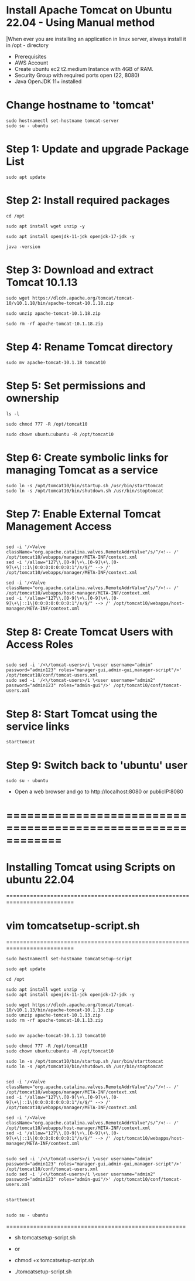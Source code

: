 # Install Apache Tomcat on Ubuntu 22.04 - Using Manual method

|When ever you are installing an application in linux server, always install it in /opt - directory

- Prerequisites
- AWS Account
- Create ubuntu ec2 t2.medium Instance with 4GB of RAM.
- Security Group with required ports open (22, 8080)
- Java OpenJDK 11+ installed

# Change hostname to 'tomcat'
~~~
sudo hostnamectl set-hostname tomcat-server
sudo su - ubuntu
~~~

# Step 1: Update and upgrade Package List
~~~
sudo apt update  
~~~

# Step 2: Install required packages
~~~
cd /opt
~~~

~~~
sudo apt install wget unzip -y
~~~

~~~
sudo apt install openjdk-11-jdk openjdk-17-jdk -y
~~~
~~~
java -version
~~~

# Step 3: Download and extract Tomcat 10.1.13
~~~
sudo wget https://dlcdn.apache.org/tomcat/tomcat-10/v10.1.18/bin/apache-tomcat-10.1.18.zip
~~~

~~~
sudo unzip apache-tomcat-10.1.18.zip
~~~

~~~
sudo rm -rf apache-tomcat-10.1.18.zip
~~~

# Step 4: Rename Tomcat directory
~~~
sudo mv apache-tomcat-10.1.18 tomcat10
~~~

# Step 5: Set permissions and ownership
~~~
ls -l 
~~~

~~~
sudo chmod 777 -R /opt/tomcat10
~~~

~~~
sudo chown ubuntu:ubuntu -R /opt/tomcat10
~~~

# Step 6: Create symbolic links for managing Tomcat as a service
~~~
sudo ln -s /opt/tomcat10/bin/startup.sh /usr/bin/starttomcat
sudo ln -s /opt/tomcat10/bin/shutdown.sh /usr/bin/stoptomcat
~~~

# Step 7: Enable External Tomcat Management Access
~~~

sed -i '/<Valve className="org.apache.catalina.valves.RemoteAddrValve"/s/^/<!-- /' /opt/tomcat10/webapps/manager/META-INF/context.xml
sed -i '/allow="127\\.[0-9]\+\.[0-9]\+\.[0-9]\+\|::1\|0:0:0:0:0:0:0:1"/s/$/" --> /' /opt/tomcat10/webapps/manager/META-INF/context.xml

sed -i '/<Valve className="org.apache.catalina.valves.RemoteAddrValve"/s/^/<!-- /' /opt/tomcat10/webapps/host-manager/META-INF/context.xml
sed -i '/allow="127\\.[0-9]\+\.[0-9]\+\.[0-9]\+\|::1\|0:0:0:0:0:0:0:1"/s/$/" --> /' /opt/tomcat10/webapps/host-manager/META-INF/context.xml

~~~

# Step 8: Create Tomcat Users with Access Roles
~~~

sudo sed -i '/<\/tomcat-users>/i \<user username="admin" password="admin123" roles="manager-gui,admin-gui,manager-script"/>' /opt/tomcat10/conf/tomcat-users.xml
sudo sed -i '/<\/tomcat-users>/i \<user username="admin2" password="admin123" roles="admin-gui"/>' /opt/tomcat10/conf/tomcat-users.xml

~~~


# Step 8: Start Tomcat using the service links
~~~
starttomcat
~~~

# Step 9: Switch back to 'ubuntu' user
~~~
sudo su - ubuntu
~~~

- Open a web browser and go to http://localhost:8080 or publicIP:8080

# ============================================================


# Installing Tomcat using Scripts on ubuntu 22.04
==========================================================================


# vim tomcatsetup-script.sh
==========================================================================

~~~
sudo hostnamectl set-hostname tomcatsetup-script

sudo apt update

cd /opt

sudo apt install wget unzip -y
sudo apt install openjdk-11-jdk openjdk-17-jdk -y

sudo wget https://dlcdn.apache.org/tomcat/tomcat-10/v10.1.13/bin/apache-tomcat-10.1.13.zip
sudo unzip apache-tomcat-10.1.13.zip
sudo rm -rf apache-tomcat-10.1.13.zip


sudo mv apache-tomcat-10.1.13 tomcat10

sudo chmod 777 -R /opt/tomcat10
sudo chown ubuntu:ubuntu -R /opt/tomcat10

sudo ln -s /opt/tomcat10/bin/startup.sh /usr/bin/starttomcat
sudo ln -s /opt/tomcat10/bin/shutdown.sh /usr/bin/stoptomcat


sed -i '/<Valve className="org.apache.catalina.valves.RemoteAddrValve"/s/^/<!-- /' /opt/tomcat10/webapps/manager/META-INF/context.xml
sed -i '/allow="127\\.[0-9]\+\.[0-9]\+\.[0-9]\+\|::1\|0:0:0:0:0:0:0:1"/s/$/" --> /' /opt/tomcat10/webapps/manager/META-INF/context.xml

sed -i '/<Valve className="org.apache.catalina.valves.RemoteAddrValve"/s/^/<!-- /' /opt/tomcat10/webapps/host-manager/META-INF/context.xml
sed -i '/allow="127\\.[0-9]\+\.[0-9]\+\.[0-9]\+\|::1\|0:0:0:0:0:0:0:1"/s/$/" --> /' /opt/tomcat10/webapps/host-manager/META-INF/context.xml


sudo sed -i '/<\/tomcat-users>/i \<user username="admin" password="admin123" roles="manager-gui,admin-gui,manager-script"/>' /opt/tomcat10/conf/tomcat-users.xml
sudo sed -i '/<\/tomcat-users>/i \<user username="admin2" password="admin123" roles="admin-gui"/>' /opt/tomcat10/conf/tomcat-users.xml


starttomcat


sudo su - ubuntu
~~~



=====================================================


- sh tomcatsetup-script.sh

- or 

- chmod +x tomcatsetup-script.sh

- ./tomcatsetup-script.sh
